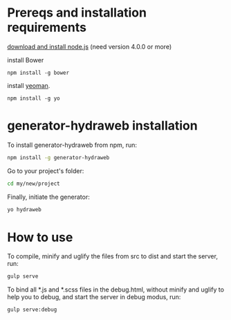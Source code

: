 # Prereqs and installation requirements

[download and install node.js](https://nodejs.org/en/download/) 
(need version 4.0.0 or more)


install Bower
```shell
npm install -g bower
```

install [yeoman](http://yeoman.io/).
```shell
npm install -g yo
```


# generator-hydraweb installation

To install generator-hydraweb from npm, run:

```bash
npm install -g generator-hydraweb
```

Go to your project's folder:

```bash
cd my/new/project
```

Finally, initiate the generator:

```bash
yo hydraweb
```

# How to use

To compile, minify and uglify the files from src to dist and start the server, run:

```bash
gulp serve
```



To bind all *.js and *.scss files in the debug.html, without minify and uglify to help you to debug, and start the server in debug modus, run:

```bash
gulp serve:debug
```

